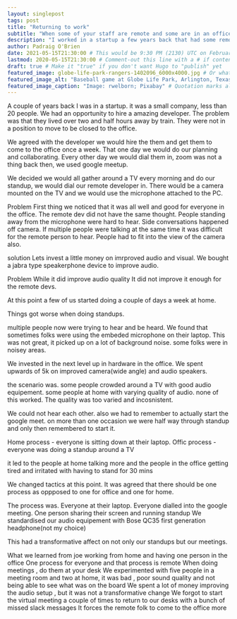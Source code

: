 ```yaml
---
layout: singlepost
tags: post
title: "Returning to work"
subtitle: "When some of your staff are remote and some are in an office"
description: "I worked in a startup a few years back that had some remote staff and some onsite staff, this is what we learned from experimenting with collaboration " # Quotation marks allow colons, semicolons, etc.
author: Padraig O'Brien
date: 2021-05-15T21:30:00 # This would be 9:30 PM (2130) UTC on February 28, 2020
lastmod: 2020-05-15T21:30:00 # Comment-out this line with a # if content is unchanged
draft: true # Make it "true" if you don't want Hugo to "publish" yet
featured_image: globe-life-park-rangers-1402096_6000x4000.jpg # Or whatever image you want to use
featured_image_alt: "Baseball game at Globe Life Park, Arlington, Texas" # Always include an ALT tag for accessibility --  Quotation marks allow colons, semicolons, etc.
featured_image_caption: "Image: rwelborn; Pixabay" # Quotation marks allow colons, semicolons, etc.
---
```


A couple of years back I was in a startup.
it was a small company, less than 20 people.
We had an opportunity to hire a amazing developer.
The problem was that they lived over two and half hours away by train.
They were not in a position to move to be closed to the office.

We agreed with the developer we would hire the them and get them to come to the office once a week.
That one day we would do our planning and collaborating.
Every other day we would dial them in, zoom was not a thing back then, we used google meetup.

We decided we would all gather around a TV every morning and do our standup, we would dial our remote developer in.
There would be a camera mounted on the TV and we would use the microphone attached to the PC.

Problem
First thing we noticed that it was all well and good for everyone in the office.
The remote dev did not have the same thought.
People standing away from the microphone were hard to hear.
Side conversations happened off camera.
If multiple people were talking at the same time it was difficult for the remote person to hear.
People had to fit into the view of the camera also.

solution
Lets invest a little money on imrproved audio and visual.
We bought a jabra type  speakerphone device to improve audio.

Problem
While it did improve audio quality It did not improve it enough for the remote devs.

At this point a few of us started doing a couple of days a week at home.

Things got worse when doing standups.

multiple people now were trying to hear and be heard.
We found that sometimes folks were using the embeded microphone on their laptop.
This was not great, it picked up on a lot of background noise. some folks were in noisey areas.

We invested in the next level up in hardware in the office.
We spent upwards of 5k on improved camera(wide angle) and audio speakers.

the scenario was.
some people crowded around a TV with good audio equipement.
some people at home with varying quality of audio.
none of this worked. 
The quality was too varied and incosnistent.

We could not hear each other.
also we had to remember to actually start the google meet.
on more than one occasion we were half way through standup and only then remembered to start it.

Home process - everyone is sitting down at their laptop.
Offic process - everyone was doing a standup around a TV

it led to the people at home talking more and the people in the office getting tired and irritated with having to stand for 30 mins


We changed tactics at this point.
It was agreed that there should be one process as oppposed to one for office and one for home.

The process was.
Everyone at their laptop.
Everyone dialled into the google meeting.
One person sharing their screen and running standup
We standardised our audio equipement with Bose QC35 first generation headphone(not my choice)

This had a transformative affect on not only our standups but our meetings.








What we learned from joe working from home and having one person in the office
One process for everyone and that process is remote 
When doing meetings , do them at your desk
We experimented with five people in a meeting room and two at home, it was bad , poor sound quality and not being able to see what was on the board
We spent a lot of money improving the audio setup , but it was not a transformative change 
We forgot to start the virtual meeting a couple of times to return to our desks with a bunch of missed slack messages
It forces the remote folk to come to the office more 